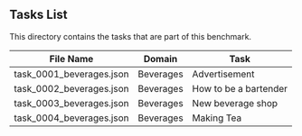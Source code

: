 ## Tasks List

This directory contains the tasks that are part of this benchmark.


File Name | Domain | Task
---- | ----------- | --------
task_0001_beverages.json | Beverages | Advertisement
task_0002_beverages.json | Beverages | How to be a bartender
task_0003_beverages.json | Beverages | New beverage shop
task_0004_beverages.json | Beverages | Making Tea
